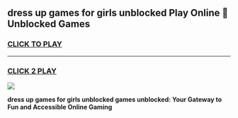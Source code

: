
## dress up games for girls unblocked Play Online 👋 Unblocked Games
<h3>
<a href="https://premium.freeplayer.one?title=dress_up_games_for_girls_unblocked&ref=19F">CLICK TO PLAY</a></h3>
<hr>

<h3>
<a href="https://premium.freeplayer.one?title=dress_up_games_for_girls_unblocked&ref=19F">CLICK 2 PLAY</a>
  
</h3>

<a href="https://premium.freeplayer.one?title=dress_up_games_for_girls_unblocked&ref=19F"><img src="https://clearcache.store/games.png"></a>


**dress up games for girls unblocked games unblocked: Your Gateway to Fun and Accessible Online Gaming**

